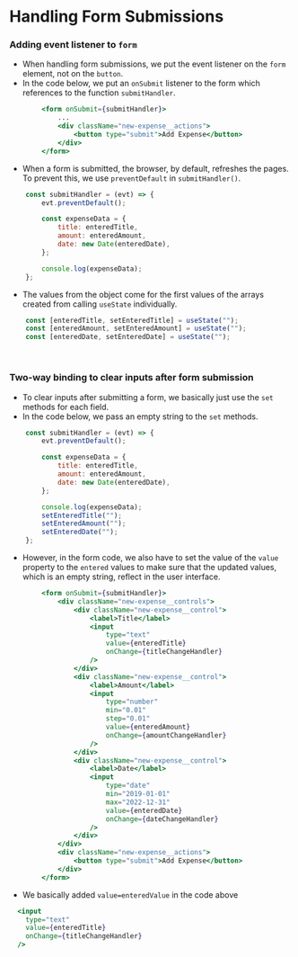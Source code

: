 # Handling Form Submissions

### Adding event listener to `form`
- When handling form submissions, we put the event listener on the `form` element, not on the `button`.
- In the code below, we put an `onSubmit` listener to the form which references to the function `submitHandler`.
``` jsx
        <form onSubmit={submitHandler}>
            ...
            <div className="new-expense__actions">
                <button type="submit">Add Expense</button>
            </div>
        </form>
```
- When a form is submitted, the browser, by default, refreshes the pages. To prevent this, we use `preventDefault` in `submitHandler()`.
``` jsx
    const submitHandler = (evt) => {
        evt.preventDefault();

        const expenseData = {
            title: enteredTitle,
            amount: enteredAmount,
            date: new Date(enteredDate),
        };

        console.log(expenseData);
    };
```
- The values from the object come for the first values of the arrays created from calling `useState` individually.
``` jsx
    const [enteredTitle, setEnteredTitle] = useState("");
    const [enteredAmount, setEnteredAmount] = useState("");
    const [enteredDate, setEnteredDate] = useState("");
```

<br>

### Two-way binding to clear inputs after form submission
- To clear inputs after submitting a form, we basically just use the `set` methods for each field.
- In the code below, we pass an empty string to the `set` methods.
``` jsx
    const submitHandler = (evt) => {
        evt.preventDefault();

        const expenseData = {
            title: enteredTitle,
            amount: enteredAmount,
            date: new Date(enteredDate),
        };

        console.log(expenseData);
        setEnteredTitle("");
        setEnteredAmount("");
        setEnteredDate("");
    };
```
- However, in the form code, we also have to set the value of the `value` property to the `entered` values to make sure that the updated values, which is an empty string, reflect in the user interface.
``` jsx
        <form onSubmit={submitHandler}>
            <div className="new-expense__controls">
                <div className="new-expense__control">
                    <label>Title</label>
                    <input
                        type="text"
                        value={enteredTitle}
                        onChange={titleChangeHandler}
                    />
                </div>
                <div className="new-expense__control">
                    <label>Amount</label>
                    <input
                        type="number"
                        min="0.01"
                        step="0.01"
                        value={enteredAmount}
                        onChange={amountChangeHandler}
                    />
                </div>
                <div className="new-expense__control">
                    <label>Date</label>
                    <input
                        type="date"
                        min="2019-01-01"
                        max="2022-12-31"
                        value={enteredDate}
                        onChange={dateChangeHandler}
                    />
                </div>
            </div>
            <div className="new-expense__actions">
                <button type="submit">Add Expense</button>
            </div>
        </form>
```
- We basically added `value=enteredValue` in the code above
``` jsx
  <input
    type="text"
    value={enteredTitle}
    onChange={titleChangeHandler}
  />
```


